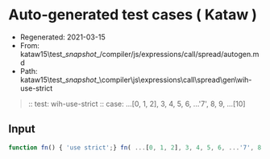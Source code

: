 # Auto-generated test cases ( Kataw )
- Regenerated: 2021-03-15
- From: kataw15\test\__snapshot__/compiler/js/expressions/call/spread/autogen.md
- Path: kataw15\test\__snapshot__\compiler\js\expressions\call\spread\gen\wih-use-strict
> :: test: wih-use-strict
> :: case: ...[0, 1, 2], 3, 4, 5, 6, ...'7', 8, 9, ...[10]
## Input

`````js
function fn() { 'use strict';} fn( ...[0, 1, 2], 3, 4, 5, 6, ...'7', 8, 9, ...[10] );
`````
